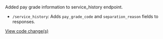 Added pay grade information to service_history endpoint.
- `/service_history`: Adds `pay_grade_code` and `separation_reason` fields to responses.

[View code change(s)](https://github.com/department-of-veterans-affairs/vets-api/pull/4016)
